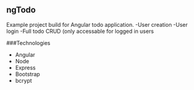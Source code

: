 ## ngTodo
Example project build for Angular todo application.
-User creation
-User login
-Full todo CRUD (only accessable for logged in users

###Technologies
* Angular
* Node
* Express
* Bootstrap
* bcrypt
